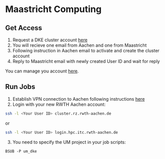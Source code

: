 # Maastricht Computing

## Get Access

1. Request a DKE cluster account [here](https://fse.maastrichtuniversity.nl/lo-fse/site/requests/request-dke-cluster-access/)
2. You will recieve one email from Aachen and one from Maastricht
3. Following instruction in Aachen email to activate and create the cluster account
4. Reply to Maastricht email with newly created User ID and wait for reply

You can manage you account [here](https://www.rwth-aachen.de/selfservice).

## Run Jobs

1. Establish VPN connection to Aachen following instructions [here](https://doc.itc.rwth-aachen.de/pages/viewpage.action?pageId=3475772)
2. Login with your new RWTH Aachen account: 

```bash
ssh -l <Your User ID> cluster.rz.rwth-aachen.de
```

or 

```bash
ssh -l <Your User ID> login.hpc.itc.rwth-aachen.de
```

3. You need to specify the UM project in your job scripts:

```{bash}
BSUB -P um_dke
```
